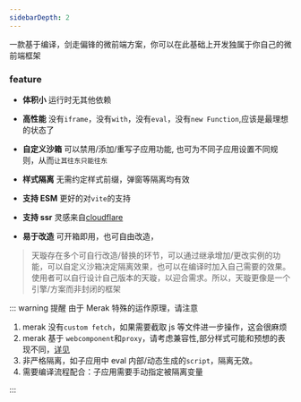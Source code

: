 ```yaml
---
sidebarDepth: 2
---
```


一款基于编译，剑走偏锋的微前端方案，你可以在此基础上开发独属于你自己的微前端框架

### feature

- **体积小**
  运行时无其他依赖

- **高性能**
  没有`iframe`，没有`with`，没有`eval`，没有`new Function`,应该是最理想的状态了

- **自定义沙箱**
  可以禁用/添加/重写子应用功能, 也可为不同子应用设置不同规则，从而`让其往东只能往东`

- **样式隔离**
  无需约定样式前缀，弹窗等隔离均有效

- **支持 ESM**
  更好的对`vite`的支持

- **支持 ssr**
  灵感来自[cloudflare]()

- **易于改造**
  可开箱即用，也可自由改造，

> 天璇存在多个可自行改造/替换的环节，可以通过继承增加/更改实例的功能，可以自定义沙箱决定隔离效果，也可以在编译时加入自己需要的效果。使用者可以自行设计自己版本的天璇，以迎合需求。所以，天璇更像是一个引擎/方案而非封闭的框架


::: warning 提醒
由于 Merak 特殊的运作原理，请注意

1. merak 没有`custom fetch`，如果需要截取 js 等文件进一步操作，这会很麻烦
2. merak 基于 `webcomponent`和`proxy`，请考虑兼容性,部分样式可能和预想的表现不同，[详见]()
3. 非严格隔离，如子应用中 eval 内部/动态生成的`script`，隔离无效。
4. 需要编译流程配合：子应用需要手动指定被隔离变量
  
:::
